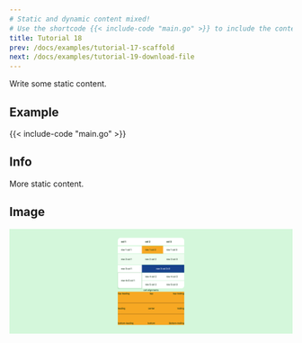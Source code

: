 ```yaml
---
# Static and dynamic content mixed!
# Use the shortcode {{< include-code "main.go" >}} to include the content of the file as a go-code block.
title: Tutorial 18
prev: /docs/examples/tutorial-17-scaffold
next: /docs/examples/tutorial-19-download-file
---
```


Write some static content.

## Example
{{< include-code "main.go" >}}

## Info
More static content.

## Image
![](screenshot-01.png)
